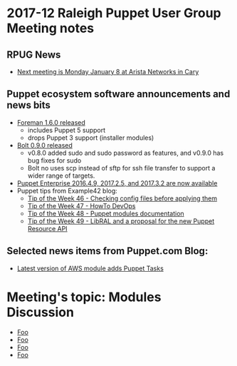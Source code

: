 # 2017-12 Raleigh Puppet User Group Meeting notes

## RPUG News
+ [Next meeting is Monday January 8 at Arista Networks in Cary](https://www.meetup.com/Raleigh-Puppet-User-Group/events/245647135/)

## Puppet ecosystem software announcements and news bits
+ [Foreman 1.6.0 released](https://groups.google.com/forum/?fromgroups#!topic/foreman-announce/RW3n6y9klR8)
  - includes Puppet 5 support
  - drops Puppet 3 support (installer modules)
+ [Bolt 0.9.0 released](https://groups.google.com/forum/#!topic/puppet-announce/tOV04aniHNA)
  - v0.8.0 added sudo and sudo password as features, and v0.9.0 has bug fixes for sudo
  - Bolt no uses scp instead of sftp for ssh file transfer to support a wider range of targets.
+ [Puppet Enterprise 2016.4.9, 2017.2.5, and 2017.3.2 are now available](https://groups.google.com/forum/#!topic/puppet-announce/PjzAU73fRKk)
+ Puppet tips from Example42 blog:
  - [Tip of the Week 46 - Checking config files before applying them](https://www.example42.com/2017/11/13/checking-config-files-before-applying-them/)
  - [Tip of the Week 47 - HowTo DevOps](https://www.example42.com/2017/11/20/how_devops_changes_infrastructure/)
  - [Tip of the Week 48 - Puppet modules documentation](https://www.example42.com/2017/11/27/puppet_modules_documentation/)
  - [Tip of the Week 49 - LibRAL and a proposal for the new Puppet Resource API](https://www.example42.com/2017/12/04/libral_puppet_resource_api/)

## Selected news items from Puppet.com Blog:
+ [Latest version of AWS module adds Puppet Tasks](https://puppet.com/blog/latest-version-puppet-aws-module-adds-tasks)

# Meeting's topic: Modules Discussion
+ [Foo](http://bar)
+ [Foo](http://bar)
+ [Foo](http://bar)
+ [Foo](http://bar)

